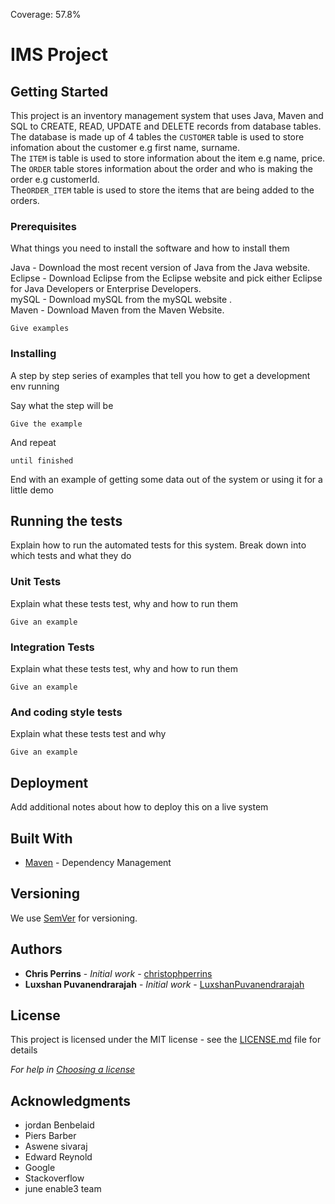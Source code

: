 Coverage: 57.8%

# IMS Project


## Getting Started
This project is an inventory management system that uses Java, Maven and SQL to CREATE, READ, UPDATE and DELETE records from database tables.<br/>
The database is made up of 4 tables the `CUSTOMER` table is used to store infomation about the customer e.g first name, surname.<br/>
The `ITEM` is table is used to store information about the item e.g name, price. <br/>
The `ORDER` table stores information about the order and who is making the order e.g customerId.<br/>
The`ORDER_ITEM` table is used to store the items that are being added to the orders.<br/>


### Prerequisites

What things you need to install the software and how to install them

Java - Download the most recent version of Java from the Java website.<br/>
Eclipse - Download Eclipse from the Eclipse website and pick either Eclipse for Java Developers or Enterprise Developers.<br/>
mySQL - Download mySQL from the mySQL website .<br/>
Maven - Download Maven from the Maven Website.<br/>


```
Give examples
```

### Installing

A step by step series of examples that tell you how to get a development env running

Say what the step will be

```
Give the example
```

And repeat

```
until finished
```

End with an example of getting some data out of the system or using it for a little demo

## Running the tests

Explain how to run the automated tests for this system. Break down into which tests and what they do

### Unit Tests 

Explain what these tests test, why and how to run them

```
Give an example
```

### Integration Tests 
Explain what these tests test, why and how to run them

```
Give an example
```

### And coding style tests

Explain what these tests test and why

```
Give an example
```

## Deployment

Add additional notes about how to deploy this on a live system

## Built With

* [Maven](https://maven.apache.org/) - Dependency Management

## Versioning

We use [SemVer](http://semver.org/) for versioning.

## Authors

* **Chris Perrins** - *Initial work* - [christophperrins](https://github.com/christophperrins)
* **Luxshan Puvanendrarajah** - *Initial work* - [LuxshanPuvanendrarajah](https://github.com/LuxshanPuvanendrarajah)

## License

This project is licensed under the MIT license - see the [LICENSE.md](LICENSE.md) file for details 

*For help in [Choosing a license](https://choosealicense.com/)*

## Acknowledgments


* jordan Benbelaid
* Piers Barber
* Aswene sivaraj
* Edward Reynold
* Google
* Stackoverflow
* june enable3 team

